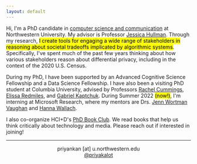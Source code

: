 ```yaml
---
layout: default
---
```


Hi, I'm a PhD candidate in [computer science and communication](https://tsb.northwestern.edu/ "https://tsb.northwestern.edu/") at Northwestern University. My advisor is Professor [Jessica Hullman](http://users.eecs.northwestern.edu/~jhullman/). Through my research, <mark>I create tools for engaging a wide range of stakeholders in reasoning about societal tradeoffs implicated by algorithmic systems</mark>. Specifically, I've spent much of the past few years thinking about how various stakeholders reason about differential privacy, including in the context of the 2020 U.S. Census. 

During my PhD, I have been supported by an Advanced Cognitive Science Fellowship and a Data Science Fellowship. I have also been a visiting PhD student at Columbia University, advised by Professors [Rachel Cummings](https://www.engineering.columbia.edu/faculty/rachel-cummings), [Elissa Redmiles](https://elissaredmiles.com/), and [Gabriel Kaptchuk](https://cs-people.bu.edu/kaptchuk/). During Summer 2022 <mark>(now!)</mark>, I'm interning at Microsoft Research, where my mentors are Drs. [Jenn Wortman Vaughan](http://www.jennwv.com/) and [Hanna Wallach](http://dirichlet.net/).

I also co-organize HCI+D's [PhD Book Club](https://hci.northwestern.edu/news-events/phd-book-club.html). We read books that help us think critically about technology and media. Please reach out if interested in joining!

<hr>
<p align="center"><i class="fas fa-envelope"></i> priyankan [at] u.northwestern.edu <br/>
<i class="fab fa-twitter"></i> <a href="https://twitter.com/priyakalot" target="_blank">@priyakalot</a></p>

<!-- <img class="profile-custom" src="profile.jpeg"> -->